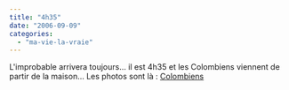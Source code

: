 ```yaml
---
title: "4h35"
date: "2006-09-09"
categories: 
  - "ma-vie-la-vraie"
---
```


  
L'improbable arrivera toujours... il est 4h35 et les Colombiens viennent de partir de la maison... Les photos sont là : [Colombiens](http://kwaite.free.fr/cpg/thumbnails.php?album=39)
